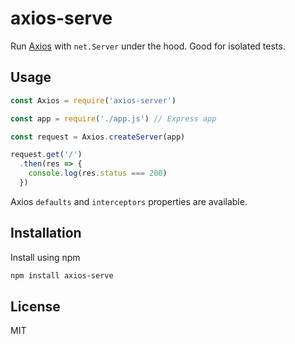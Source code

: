 # axios-serve

Run [Axios][axios] with `net.Server` under the hood. Good for isolated tests.

[axios]: https://github.com/mzabriskie/axios


## Usage

```js
const Axios = require('axios-server')

const app = require('./app.js') // Express app

const request = Axios.createServer(app)

request.get('/')
  .then(res => {
    console.log(res.status === 200)
  })
```

Axios `defaults` and `interceptors` properties are available.


## Installation

Install using npm

```sh
npm install axios-serve
```


## License

MIT

